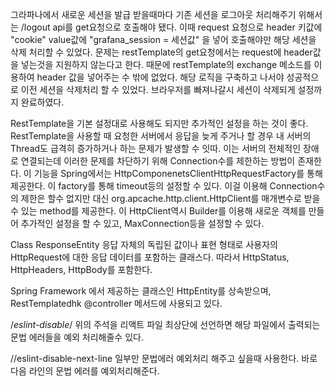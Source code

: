 그라파나에서 새로운 세션을 발급 받을때마다 기존 세션을 로그아웃 처리해주기 위해서는 /logout api를 get요청으로 호출해야 됐다.
이때 request 요청으로 header 키값에 "cookie" value값에 "grafana_session = 세션값" 을 넣어 호출해야만 해당 세션을 삭제 처리할 수 있었다.
문제는 restTemplate의 get요청에서는 request에 header값을 넣는것을 지원하지 않는다고 한다.
때문에 restTemplate의 exchange 메소드를 이용하여 header 값을 넣어주는 수 밖에 없었다.
해당 로직을 구축하고 나서야 성공적으로 이전 세션을 삭제처리 할 수 있었다.
브라우저를 빠져나갈시 세션이 삭제되게 설정까지 완료하였다.

RestTemplate을 기본 설정대로 사용해도 되지만 추가적인 설정을 하는 것이 좋다.
RestTemplate을 사용할 때 요청한 서버에서 응답을 늦게 주거나 할 경우 내 서버의 Thread도 급격히 증가하거나 하는 문제가 발생할 수 잇따.
이는 서버의 전체적인 장애로 연결되는데 이러한 문제를 차단하기 위해 Connection수를 제한하는 방법이 존재한다.
이 기능을 Spring에서는 HttpComponenetsClientHttpRequestFactory를 통해 제공한다.
이 factory를 통해 timeout등의 설정할 수 있다.
이걸 이용해 Connection수의 제한은 할수 없지만 대신 org.apcache.http.client.HttpClient를 매개변수로 받을 수 있는 method를 제공한다.
이 HttpClient역시 Builder를 이용해 새로운 객체를 만들어 추가적인 설정을 할 수 있고, MaxConnection등을 설정할 수 있다.

Class ResponseEntity<T>
응답 자체의 독립된 값이나 표현 형태로 사용자의 HttpRequest에 대한 응답 데이터를 포함하는 클래스다.
따라서 HttpStatus, HttpHeaders, HttpBody를 포함한다.

Spring Framework 에서 제공하는 클래스인 HttpEntity<T>를 상속받으며, RestTemplatedhk @controller 메서드에 사용되고 있다.

/*eslint-disable*/
위의 주석을 리액트 파일 최상단에 선언하면 해당 파일에서 출력되는 문법 에러들을 예외 처리해줄수 있다.

//eslint-disable-next-line
일부만 문법에러 예외처리 해주고 싶을때 사용한다. 바로 다음 라인의 문법 에러를 예외처리해준다.
